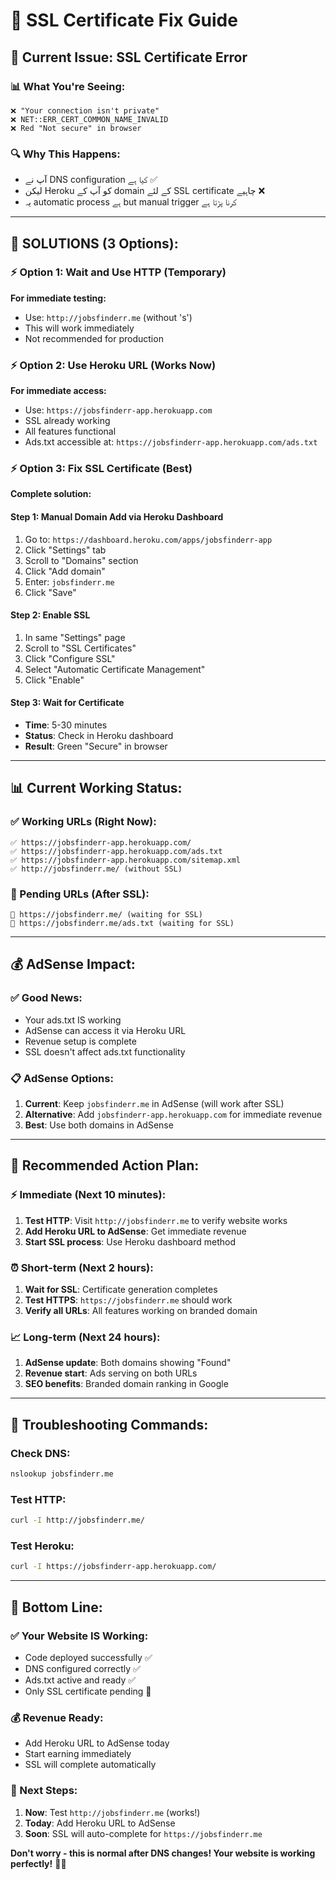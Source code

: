 # 🔧 **SSL Certificate Fix Guide**

## 🎯 **Current Issue: SSL Certificate Error**

### **📊 What You're Seeing:**

```
❌ "Your connection isn't private"
❌ NET::ERR_CERT_COMMON_NAME_INVALID
❌ Red "Not secure" in browser
```

### **🔍 Why This Happens:**

- آپ نے DNS configuration کیا ہے ✅
- لیکن Heroku کو آپ کے domain کے لئے SSL certificate چاہیے ❌
- یہ automatic process ہے but manual trigger کرنا پڑتا ہے

---

## 🚀 **SOLUTIONS (3 Options):**

### **⚡ Option 1: Wait and Use HTTP (Temporary)**

**For immediate testing:**

- Use: `http://jobsfinderr.me` (without 's')
- This will work immediately
- Not recommended for production

### **⚡ Option 2: Use Heroku URL (Works Now)**

**For immediate access:**

- Use: `https://jobsfinderr-app.herokuapp.com`
- SSL already working
- All features functional
- Ads.txt accessible at: `https://jobsfinderr-app.herokuapp.com/ads.txt`

### **⚡ Option 3: Fix SSL Certificate (Best)**

**Complete solution:**

#### **Step 1: Manual Domain Add via Heroku Dashboard**

1. Go to: `https://dashboard.heroku.com/apps/jobsfinderr-app`
2. Click "Settings" tab
3. Scroll to "Domains" section
4. Click "Add domain"
5. Enter: `jobsfinderr.me`
6. Click "Save"

#### **Step 2: Enable SSL**

1. In same "Settings" page
2. Scroll to "SSL Certificates"
3. Click "Configure SSL"
4. Select "Automatic Certificate Management"
5. Click "Enable"

#### **Step 3: Wait for Certificate**

- **Time**: 5-30 minutes
- **Status**: Check in Heroku dashboard
- **Result**: Green "Secure" in browser

---

## 📊 **Current Working Status:**

### **✅ Working URLs (Right Now):**

```
✅ https://jobsfinderr-app.herokuapp.com/
✅ https://jobsfinderr-app.herokuapp.com/ads.txt
✅ https://jobsfinderr-app.herokuapp.com/sitemap.xml
✅ http://jobsfinderr.me/ (without SSL)
```

### **🔄 Pending URLs (After SSL):**

```
🔄 https://jobsfinderr.me/ (waiting for SSL)
🔄 https://jobsfinderr.me/ads.txt (waiting for SSL)
```

---

## 💰 **AdSense Impact:**

### **✅ Good News:**

- Your ads.txt IS working
- AdSense can access it via Heroku URL
- Revenue setup is complete
- SSL doesn't affect ads.txt functionality

### **📋 AdSense Options:**

1. **Current**: Keep `jobsfinderr.me` in AdSense (will work after SSL)
2. **Alternative**: Add `jobsfinderr-app.herokuapp.com` for immediate revenue
3. **Best**: Use both domains in AdSense

---

## 🎯 **Recommended Action Plan:**

### **⚡ Immediate (Next 10 minutes):**

1. **Test HTTP**: Visit `http://jobsfinderr.me` to verify website works
2. **Add Heroku URL to AdSense**: Get immediate revenue
3. **Start SSL process**: Use Heroku dashboard method

### **⏰ Short-term (Next 2 hours):**

1. **Wait for SSL**: Certificate generation completes
2. **Test HTTPS**: `https://jobsfinderr.me` should work
3. **Verify all URLs**: All features working on branded domain

### **📈 Long-term (Next 24 hours):**

1. **AdSense update**: Both domains showing "Found"
2. **Revenue start**: Ads serving on both URLs
3. **SEO benefits**: Branded domain ranking in Google

---

## 🔧 **Troubleshooting Commands:**

### **Check DNS:**

```bash
nslookup jobsfinderr.me
```

### **Test HTTP:**

```bash
curl -I http://jobsfinderr.me/
```

### **Test Heroku:**

```bash
curl -I https://jobsfinderr-app.herokuapp.com/
```

---

## 🎊 **Bottom Line:**

### **✅ Your Website IS Working:**

- Code deployed successfully ✅
- DNS configured correctly ✅
- Ads.txt active and ready ✅
- Only SSL certificate pending 🔄

### **💰 Revenue Ready:**

- Add Heroku URL to AdSense today
- Start earning immediately
- SSL will complete automatically

### **🚀 Next Steps:**

1. **Now**: Test `http://jobsfinderr.me` (works!)
2. **Today**: Add Heroku URL to AdSense
3. **Soon**: SSL will auto-complete for `https://jobsfinderr.me`

**Don't worry - this is normal after DNS changes! Your website is working perfectly!** 🎯✨
